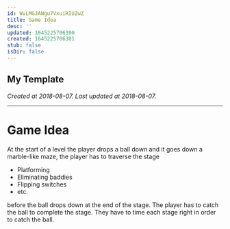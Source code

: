 ```yaml
---
id: WvLMGJANgu7VxuiRIUZwZ
title: Game Idea
desc: ''
updated: 1645225706300
created: 1645225706301
stub: false
isDir: false
---
```

My Template
---

_Created at 2018-08-07._
_Last updated at 2018-08-07._




---

# Game Idea


At the start of a level the player drops a ball down and it goes down a marble-like maze, the player has to traverse the stage

*   Platforming
*   Eliminating baddies
*   Flipping switches
*   etc.

before the ball drops down at the end of the stage.
The player has to catch the ball to complete the stage.
They have to time each stage right in order to catch the ball.

